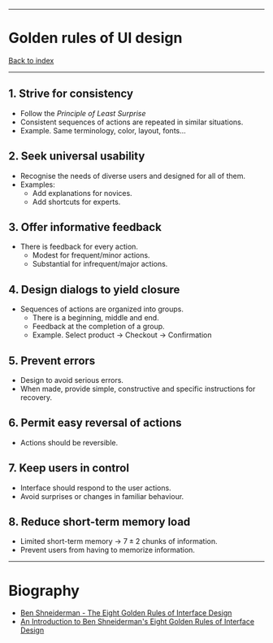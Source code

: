 
---
# Golden rules of UI design

[Back to index](../index.md)

---

## 1. Strive for consistency

- Follow the *Principle of Least Surprise*
- Consistent sequences of actions are repeated in similar situations.
- Example. Same terminology, color, layout, fonts...
## 2. Seek universal usability

- Recognise the needs of diverse users and designed for all of them.
- Examples:
	- Add explanations for novices.
	- Add shortcuts for experts.

## 3. Offer informative feedback

- There is feedback for every action.
	- Modest for frequent/minor actions.
	- Substantial for infrequent/major actions.
## 4. Design dialogs to yield closure

- Sequences of actions are organized into groups.
	- There is a beginning, middle and end.
	- Feedback at the completion of a group.
	- Example. Select product -> Checkout -> Confirmation

## 5. Prevent errors

- Design to avoid serious errors.
- When made, provide simple, constructive and specific instructions for recovery.

## 6. Permit easy reversal of actions

- Actions should be reversible.
## 7. Keep users in control

- Interface should respond to the user actions.
- Avoid surprises or changes in familiar behaviour.

## 8. Reduce short-term memory load

- Limited short-term memory -> $7 \pm 2$ chunks of information.
- Prevent users from having to memorize information.

---

# Biography

- [Ben Shneiderman - The Eight Golden Rules of Interface Design](https://www.cs.umd.edu/~ben/goldenrules.html)
- [An Introduction to Ben Shneiderman's Eight Golden Rules of Interface Design](https://es.slideshare.net/jochen_wolters/an-introduction-to-ben-shneidermans-eight-golden-rules-of-interface-design)
